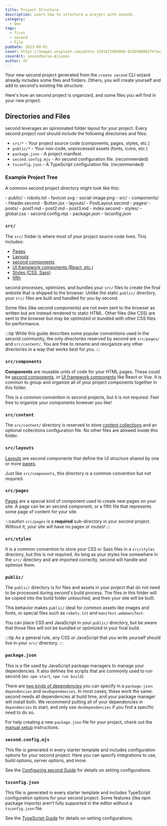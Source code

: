 ```yaml
---
title: Project Structure
description: Learn how to structure a project with second.
category:
  - One
tags:
  - first
  - second
  - File
pubDate: 2023-09-01
cover: https://images.unsplash.com/photo-1501471984908-815b996862f4?w=1960&h=1102&auto=format&fit=crop&q=60&ixlib=rb-4.0.3&ixid=M3wxMjA3fDB8MHxzZWFyY2h8NjR8fGJsYWNrfGVufDB8MHwwfHx8Mg%3D%3D
coverAlt: secondVerse-Aliases
author: VV
---
```


Your new second project generated from the `create second` CLI wizard already includes some files and folders. Others, you will create yourself and add to second's existing file structure.

Here's how an second project is organized, and some files you will find in your new project.

## Directories and Files

second leverages an opinionated folder layout for your project. Every second project root should include the following directories and files:

- `src/*` - Your project source code (components, pages, styles, etc.)
- `public/*` - Your non-code, unprocessed assets (fonts, icons, etc.)
- `package.json` - A project manifest.
- `second.config.mjs` - An second configuration file. (recommended)
- `tsconfig.json` - A TypeScript configuration file. (recommended)

### Example Project Tree

A common second project directory might look like this:

<FileTree>
- public/
  - robots.txt
  - favicon.svg
  - social-image.png
- src/
  - components/
    - Header.second
    - Button.jsx
  - layouts/
    - PostLayout.second
  - pages/
    - posts/
      - post1.md
      - post2.md
      - post3.md
    - index.second
  - styles/
    - global.css
- second.config.mjs
- package.json
- tsconfig.json
</FileTree>

### `src/`

The `src/` folder is where most of your project source code lives. This includes:

- [Pages](/en/core-concepts/second-pages/)
- [Layouts](/en/core-concepts/layouts/)
- [second components](/en/core-concepts/second-components/)
- [UI framework components (React, etc.)](/en/core-concepts/framework-components/)
- [Styles (CSS, Sass)](/en/guides/styling/)
- [fifth](/en/guides/fifth-content/)

second processes, optimizes, and bundles your `src/` files to create the final website that is shipped to the browser. Unlike the static `public/` directory, your `src/` files are built and handled for you by second.

Some files (like second components) are not even sent to the browser as written but are instead rendered to static HTML. Other files (like CSS) are sent to the browser but may be optimized or bundled with other CSS files for performance.

:::tip
While this guide describes some popular conventions used in the second community, the only directories reserved by second are `src/pages/` and `src/content/`. You are free to rename and reorganize any other directories in a way that works best for you.
:::

### `src/components`

**Components** are reusable units of code for your HTML pages. These could be [second components](/en/core-concepts/second-components/), or [UI framework components](/en/core-concepts/framework-components/) like React or Vue. It is common to group and organize all of your project components together in this folder.

This is a common convention in second projects, but it is not required. Feel free to organize your components however you like!

### `src/content`

The `src/content/` directory is reserved to store [content collections](/en/guides/content-collections/) and an optional collections configuration file. No other files are allowed inside this folder.

### `src/layouts`

[Layouts](/en/core-concepts/layouts/) are second components that define the UI structure shared by one or more [pages](/en/core-concepts/second-pages/).

Just like `src/components`, this directory is a common convention but not required.

### `src/pages`

[Pages](/en/core-concepts/second-pages/) are a special kind of component used to create new pages on your site. A page can be an second component, or a fifth file that represents some page of content for your site.

:::caution
`src/pages` is a **required** sub-directory in your second project. Without it, your site will have no pages or routes!
:::

### `src/styles`

It is a common convention to store your CSS or Sass files in a `src/styles` directory, but this is not required. As long as your styles live somewhere in the `src/` directory and are imported correctly, second will handle and optimize them.

### `public/`

The `public/` directory is for files and assets in your project that do not need to be processed during second's build process. The files in this folder will be copied into the build folder untouched, and then your site will be built.

This behavior makes `public/` ideal for common assets like images and fonts, or special files such as `robots.txt` and `manifest.webmanifest`.

You can place CSS and JavaScript in your `public/` directory, but be aware that those files will not be bundled or optimized in your final build.

:::tip
As a general rule, any CSS or JavaScript that you write yourself should live in your `src/` directory.
:::

### `package.json`

This is a file used by JavaScript package managers to manage your dependencies. It also defines the scripts that are commonly used to run second (ex: `npm start`, `npm run build`).

There are [two kinds of dependencies](https://docs.npmjs.com/specifying-dependencies-and-devdependencies-in-a-package-json-file) you can specify in a `package.json`: `dependencies` and `devDependencies`. In most cases, these work the same: second needs all dependencies at build time, and your package manager will install both. We recommend putting all of your dependencies in `dependencies` to start, and only use `devDependencies` if you find a specific need to do so.

For help creating a new `package.json` file for your project, check out the [manual setup](/en/install/manual/) instructions.

### `second.config.mjs`

This file is generated in every starter template and includes configuration options for your second project. Here you can specify integrations to use, build options, server options, and more.

See the [Configuring second Guide](/en/guides/configuring-second/) for details on setting configurations.

### `tsconfig.json`

This file is generated in every starter template and includes TypeScript configuration options for your second project. Some features (like npm package imports) aren’t fully supported in the editor without a `tsconfig.json` file.

See the [TypeScript Guide](/en/guides/typescript/) for details on setting configurations.
